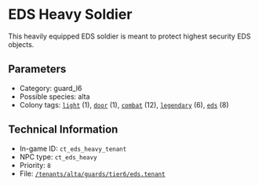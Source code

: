 # EDS Heavy Soldier

This heavily equipped EDS soldier is meant to protect highest security EDS objects.

## Parameters

- Category: guard_l6
- Possible species: alta
- Colony tags: [`light`](https://ceterai.github.io/MyEnternia/Wiki/Tags/Light) (1), [`door`](https://ceterai.github.io/MyEnternia/Wiki/Tags/Door) (1), [`combat`](https://ceterai.github.io/MyEnternia/Wiki/Tags/Combat) (12), [`legendary`](https://ceterai.github.io/MyEnternia/Wiki/Tags/Legendary) (6), [`eds`](https://ceterai.github.io/MyEnternia/Wiki/Tags/Eds) (8)

## Technical Information

- In-game ID: `ct_eds_heavy_tenant`
- NPC type: `ct_eds_heavy`
- Priority: `8`
- File: [`/tenants/alta/guards/tier6/eds.tenant`](https://github.com/Ceterai/Enternia/blob/main/tenants/alta/guards/tier6/eds.tenant)
